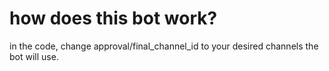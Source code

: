 # how does this bot work?
in the code, change approval/final_channel_id to your desired channels the bot will use.

